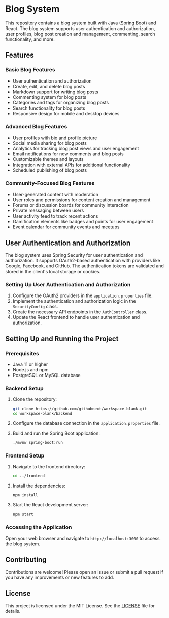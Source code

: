 # Blog System

This repository contains a blog system built with Java (Spring Boot) and React. The blog system supports user authentication and authorization, user profiles, blog post creation and management, commenting, search functionality, and more.

## Features

### Basic Blog Features
- User authentication and authorization
- Create, edit, and delete blog posts
- Markdown support for writing blog posts
- Commenting system for blog posts
- Categories and tags for organizing blog posts
- Search functionality for blog posts
- Responsive design for mobile and desktop devices

### Advanced Blog Features
- User profiles with bio and profile picture
- Social media sharing for blog posts
- Analytics for tracking blog post views and user engagement
- Email notifications for new comments and blog posts
- Customizable themes and layouts
- Integration with external APIs for additional functionality
- Scheduled publishing of blog posts

### Community-Focused Blog Features
- User-generated content with moderation
- User roles and permissions for content creation and management
- Forums or discussion boards for community interaction
- Private messaging between users
- User activity feed to track recent actions
- Gamification elements like badges and points for user engagement
- Event calendar for community events and meetups

## User Authentication and Authorization

The blog system uses Spring Security for user authentication and authorization. It supports OAuth2-based authentication with providers like Google, Facebook, and GitHub. The authentication tokens are validated and stored in the client's local storage or cookies.

### Setting Up User Authentication and Authorization

1. Configure the OAuth2 providers in the `application.properties` file.
2. Implement the authentication and authorization logic in the `SecurityConfig` class.
3. Create the necessary API endpoints in the `AuthController` class.
4. Update the React frontend to handle user authentication and authorization.

## Setting Up and Running the Project

### Prerequisites

- Java 11 or higher
- Node.js and npm
- PostgreSQL or MySQL database

### Backend Setup

1. Clone the repository:
   ```bash
   git clone https://github.com/githubnext/workspace-blank.git
   cd workspace-blank/backend
   ```

2. Configure the database connection in the `application.properties` file.

3. Build and run the Spring Boot application:
   ```bash
   ./mvnw spring-boot:run
   ```

### Frontend Setup

1. Navigate to the frontend directory:
   ```bash
   cd ../frontend
   ```

2. Install the dependencies:
   ```bash
   npm install
   ```

3. Start the React development server:
   ```bash
   npm start
   ```

### Accessing the Application

Open your web browser and navigate to `http://localhost:3000` to access the blog system.

## Contributing

Contributions are welcome! Please open an issue or submit a pull request if you have any improvements or new features to add.

## License

This project is licensed under the MIT License. See the [LICENSE](LICENSE) file for details.
